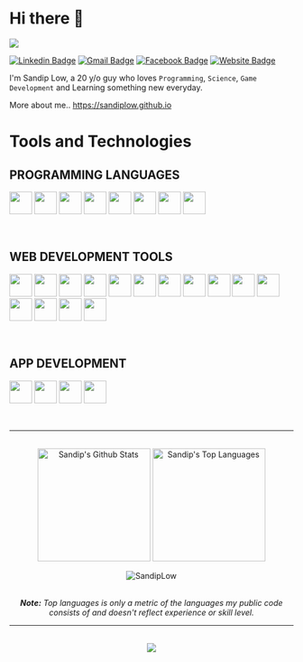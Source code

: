 # Hi there 👋

<img src="https://raw.githubusercontent.com/halfrost/halfrost/master/icons/header_.png">

[![Linkedin Badge](https://img.shields.io/badge/-LinkedIn-5ce1e6?style=flat-square&logo=Linkedin&logoColor=050a30&link=https://in.linkedin.com/in/sandip-low)](https://in.linkedin.com/in/sandip-low)
[![Gmail Badge](https://img.shields.io/badge/-Gmail-050a30?style=flat-square&logo=Gmail&logoColor=white&link=mailto:sandiplow.official@gmail.com)](mailto:sandiplow.official@gmail.com)
[![Facebook Badge](https://img.shields.io/badge/-Facebook-5ce1e6?style=flat-square&logo=facebook&logoColor=050a30&link=https://www.facebook.com/asad.ion.5)](https://www.facebook.com/asad.ion.5)
[![Website Badge](https://img.shields.io/badge/-Website-050a30?style=flat-square&logo=vercel&logoColor=white&link=https://sandiplow.github.io)](https://sandiplow.github.io)

I'm Sandip Low, a 20 y/o guy who loves `Programming`, `Science`, `Game Development` and Learning something new everyday.

More about me.. https://sandiplow.github.io

# Tools and Technologies

## PROGRAMMING LANGUAGES

<p align="left"> 
  <img src="https://github.com/SandipLow/sandiplow.github.io/raw/three/public/programming/js.png" height=40  >
  <img src="https://github.com/SandipLow/sandiplow.github.io/raw/three/public/programming/c.png" height=40  >
  <img src="https://github.com/SandipLow/sandiplow.github.io/raw/three/public/programming/c++.png" height=40  >
  <img src="https://github.com/SandipLow/sandiplow.github.io/raw/three/public/programming/cs.png" height=40  >
  <img src="https://github.com/SandipLow/sandiplow.github.io/raw/three/public/programming/python.png" height=40  >
  <img src="https://github.com/SandipLow/sandiplow.github.io/raw/three/public/programming/java.png" height=40  >
  <img src="https://github.com/SandipLow/sandiplow.github.io/raw/three/public/programming/kotlin.png" height=40 >
  <img src="https://github.com/SandipLow/sandiplow.github.io/raw/three/public/programming/dart.png" height=40 >
</p>
<br>

## WEB DEVELOPMENT TOOLS

<p align="left"> 
  <img src="https://github.com/SandipLow/sandiplow.github.io/raw/three/public/programming/html-css-js.png" height=40  >
  <img src="https://github.com/SandipLow/sandiplow.github.io/raw/three/public/programming/react.png" height=40  >
  <img src="https://github.com/SandipLow/sandiplow.github.io/raw/three/public/programming/nextjs.png" height=40  >
  <img src="https://github.com/SandipLow/sandiplow.github.io/raw/three/public/programming/redux.png" height=40  >
  <img src="https://github.com/SandipLow/sandiplow.github.io/raw/three/public/programming/svelte.png" height=40  >
  <img src="https://github.com/SandipLow/sandiplow.github.io/raw/three/public/programming/vite.svg" height=40  >
  <img src="https://github.com/SandipLow/sandiplow.github.io/raw/three/public/programming/three.png" height=40  >
  <img src="https://github.com/SandipLow/sandiplow.github.io/raw/three/public/programming/bootstrap.png" height=40  >
  <img src="https://github.com/SandipLow/sandiplow.github.io/raw/three/public/programming/tailwind-css.png" height=40  >
  <img src="https://github.com/SandipLow/sandiplow.github.io/raw/three/public/programming/flask.png" height=40  >
  <img src="https://github.com/SandipLow/sandiplow.github.io/raw/three/public/programming/php.png" height=40  >
  <img src="https://github.com/SandipLow/sandiplow.github.io/raw/three/public/programming/nodejs.png" height=40  >
  <img src="https://github.com/SandipLow/sandiplow.github.io/raw/three/public/programming/firebase.png" height=40  >
  <img src="https://github.com/SandipLow/sandiplow.github.io/raw/three/public/programming/mysql.png" height=40  >
  <img src="https://github.com/SandipLow/sandiplow.github.io/raw/three/public/programming/mongodb.png" height=40  >
</p>
<br>

## APP DEVELOPMENT

<p align="left">
    <img src="https://github.com/SandipLow/sandiplow.github.io/raw/three/public/programming/androidstudio.png" height=40  >
    <img src="https://github.com/SandipLow/sandiplow.github.io/raw/three/public/programming/flutter.png" height=40  >
    <img src="https://github.com/SandipLow/sandiplow.github.io/raw/three/public/programming/react.png" height=40  >
    <img src="https://github.com/SandipLow/sandiplow.github.io/raw/three/public/programming/kivy.png" height=40  >
<p>
<br>

<hr><br>

<diV>

  <div align="center">
    <img alt="Sandip's Github Stats" src="https://github-readme-stats.vercel.app/api?username=SandipLow&show_icons=true&include_all_commits=true&count_private=true&theme=react&hide_border=true&bg_color=0D1117&title_color=5ce1e6&icon_color=5ce1e6" height="200"/>
    <img alt="Sandip's Top Languages" src="https://github-readme-stats.vercel.app/api/top-langs/?username=SandipLow&langs_count=10&layout=compact&theme=react&hide_border=true&bg_color=0D1117&title_color=5ce1e6&icon_color=5ce1e6" height="200"/>
    <p align="center"> 
        <img src="https://komarev.com/ghpvc/?username=SandipLow&label=Profile%20views&color=0e75b6&style=flat" alt="SandipLow" /> 
    </p>
    <br/>
    <i><b>Note:</b> Top languages is only a metric of the languages my public code consists of and doesn't reflect experience or skill level.</i>
  </div>


</div>
<hr><br> 
<div align="center">
  <img src="https://github-profile-trophy.vercel.app/?username=SandipLow&column=8&theme=onedark" />
</div>
<br/>
   

